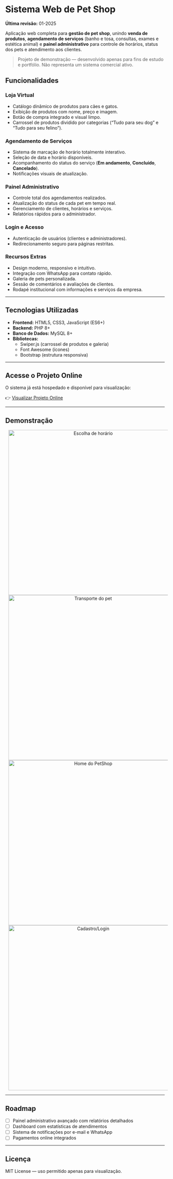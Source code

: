 # Sistema Web de Pet Shop

**Última revisão:** 01-2025

Aplicação web completa para **gestão de pet shop**, unindo **venda de produtos**, **agendamento de serviços** (banho e tosa, consultas, exames e estética animal) e **painel administrativo** para controle de horários, status dos pets e atendimento aos clientes.

> Projeto de demonstração — desenvolvido apenas para fins de estudo e portfólio. Não representa um sistema comercial ativo.

## Funcionalidades

### Loja Virtual  
- Catálogo dinâmico de produtos para cães e gatos.  
- Exibição de produtos com nome, preço e imagem.  
- Botão de compra integrado e visual limpo.  
- Carrossel de produtos dividido por categorias (“Tudo para seu dog” e “Tudo para seu felino”).  

### Agendamento de Serviços  
- Sistema de marcação de horário totalmente interativo.  
- Seleção de data e horário disponíveis.  
- Acompanhamento do status do serviço (**Em andamento**, **Concluído**, **Cancelado**).  
- Notificações visuais de atualização.  

### Painel Administrativo  
- Controle total dos agendamentos realizados.  
- Atualização do status de cada pet em tempo real.  
- Gerenciamento de clientes, horários e serviços.  
- Relatórios rápidos para o administrador.  

### Login e Acesso  
- Autenticação de usuários (clientes e administradores).  
- Redirecionamento seguro para páginas restritas.  

### Recursos Extras  
- Design moderno, responsivo e intuitivo.  
- Integração com WhatsApp para contato rápido.  
- Galeria de pets personalizada.  
- Sessão de comentários e avaliações de clientes.  
- Rodapé institucional com informações e serviços da empresa.  

---

## Tecnologias Utilizadas

- **Frontend:** HTML5, CSS3, JavaScript (ES6+)  
- **Backend:** PHP 8+  
- **Banco de Dados:** MySQL 8+  
- **Bibliotecas:**  
  - Swiper.js (carrossel de produtos e galeria)  
  - Font Awesome (ícones)  
  - Bootstrap (estrutura responsiva)  

---

## Acesse o Projeto Online

O sistema já está hospedado e disponível para visualização:

👉 [Visualizar Projeto Online](https://orchid-bat-742114.hostingersite.com)

---

## Demonstração

<div align="center">

  <img src="https://github.com/user-attachments/assets/949b77f1-603f-4221-b373-a4835c590d28" height="520" style="margin:0 10px; vertical-align:top;" alt="Escolha de horário">
  <img src="https://github.com/user-attachments/assets/12ef4d99-52bd-4189-a81e-c62313b83030" height="520" style="margin:0 10px; vertical-align:top;" alt="Transporte do pet">
  <img src="https://github.com/user-attachments/assets/ff81148a-6d1a-430c-9062-f3f199e56cc8" height="520" style="margin:0 10px; vertical-align:top;" alt="Home do PetShop">
  <img src="https://github.com/user-attachments/assets/84482843-2f8c-47cf-9d8d-e197983626fb" height="520" style="margin:0 10px; vertical-align:top;" alt="Cadastro/Login">

</div>

---

## Roadmap

- [ ] Painel administrativo avançado com relatórios detalhados  
- [ ] Dashboard com estatísticas de atendimentos  
- [ ] Sistema de notificações por e-mail e WhatsApp  
- [ ] Pagamentos online integrados  

---

## Licença
MIT License — uso permitido apenas para visualização.
